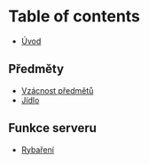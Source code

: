 # Table of contents

* [Úvod](README.md)
## Předměty
  * [Vzácnost předmětů](items/rarity.md)
  * [Jídlo](items/food.md)
## Funkce serveru
  * [Rybaření](functions/fishing.md)
